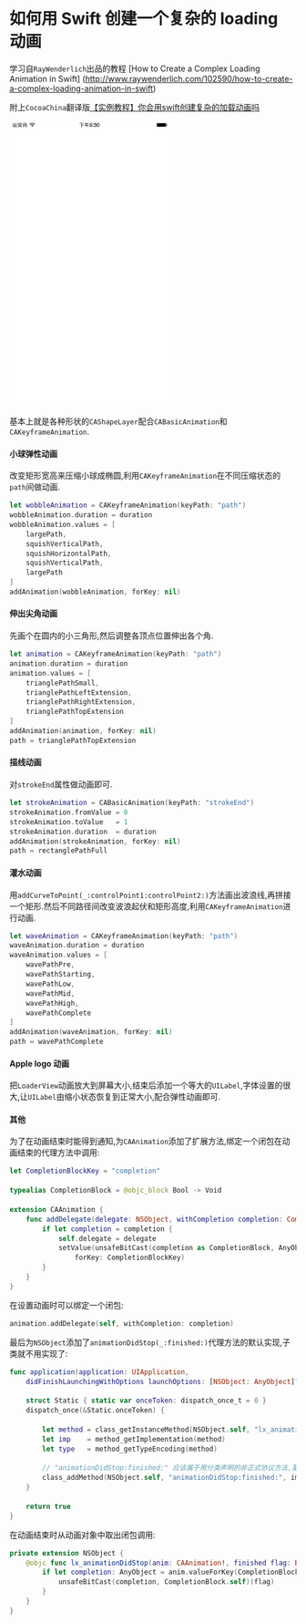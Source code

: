 # 如何用 Swift 创建一个复杂的 loading 动画

学习自`RayWenderlich`出品的教程 [How to Create a Complex Loading Animation in Swift]
(http://www.raywenderlich.com/102590/how-to-create-a-complex-loading-animation-in-swift)

附上`CocoaChina`翻译版[【实例教程】你会用swift创建复杂的加载动画吗](www.cocoachina.com/swift/20150906/13327.html)

![](./Screenshot/SBLoader.gif)

基本上就是各种形状的`CAShapeLayer`配合`CABasicAnimation`和`CAKeyframeAnimation`.

#### 小球弹性动画

改变矩形宽高来压缩小球成椭圆,利用`CAKeyframeAnimation`在不同压缩状态的`path`间做动画.

```swift
let wobbleAnimation = CAKeyframeAnimation(keyPath: "path")
wobbleAnimation.duration = duration
wobbleAnimation.values = [
    largePath,
    squishVerticalPath,
    squishHorizontalPath,
    squishVerticalPath,
    largePath
]
addAnimation(wobbleAnimation, forKey: nil)
```
#### 伸出尖角动画

先画个在圆内的小三角形,然后调整各顶点位置伸出各个角.

```swift
let animation = CAKeyframeAnimation(keyPath: "path")
animation.duration = duration
animation.values = [
    trianglePathSmall,
    trianglePathLeftExtension,
    trianglePathRightExtension,
    trianglePathTopExtension
]
addAnimation(animation, forKey: nil)
path = trianglePathTopExtension
```
        
#### 描线动画

对`strokeEnd`属性做动画即可.

```swift
let strokeAnimation = CABasicAnimation(keyPath: "strokeEnd")
strokeAnimation.fromValue = 0
strokeAnimation.toValue   = 1
strokeAnimation.duration  = duration
addAnimation(strokeAnimation, forKey: nil)
path = rectanglePathFull
```

#### 灌水动画

用`addCurveToPoint(_:controlPoint1:controlPoint2:)`方法画出波浪线,再拼接一个矩形.然后不同路径间改变波浪起伏和矩形高度,利用`CAKeyframeAnimation`进行动画.

```swift
let waveAnimation = CAKeyframeAnimation(keyPath: "path")
waveAnimation.duration = duration
waveAnimation.values = [
    wavePathPre,
    wavePathStarting,
    wavePathLow,
    wavePathMid,
    wavePathHigh,
    wavePathComplete
]
addAnimation(waveAnimation, forKey: nil)
path = wavePathComplete
```

#### Apple logo 动画

把`LoaderView`动画放大到屏幕大小,结束后添加一个等大的`UILabel`,字体设置的很大,让`UILabel`由缩小状态恢复到正常大小,配合弹性动画即可.

#### 其他

为了在动画结束时能得到通知,为`CAAnimation`添加了扩展方法,绑定一个闭包在动画结束的代理方法中调用:

```swift
let CompletionBlockKey = "completion"

typealias CompletionBlock = @objc_block Bool -> Void

extension CAAnimation {
    func addDelegate(delegate: NSObject, withCompletion completion: CompletionBlock?) {
        if let completion = completion {
            self.delegate = delegate
            setValue(unsafeBitCast(completion as CompletionBlock, AnyObject.self),
                forKey: CompletionBlockKey)
        }
    }
}
```

在设置动画时可以绑定一个闭包:

```swift
animation.addDelegate(self, withCompletion: completion)
```

最后为`NSObject`添加了`animationDidStop(_:finished:)`代理方法的默认实现,子类就不用实现了:

```swift
func application(application: UIApplication,
    didFinishLaunchingWithOptions launchOptions: [NSObject: AnyObject]?) -> Bool {

    struct Static { static var onceToken: dispatch_once_t = 0 }
    dispatch_once(&Static.onceToken) {

        let method = class_getInstanceMethod(NSObject.self, "lx_animationDidStop:finished:")
        let imp    = method_getImplementation(method)
        let type   = method_getTypeEncoding(method)
            
        // "animationDidStop:finished:" 应该属于用分类声明的非正式协议方法,基类并没有实现.
        class_addMethod(NSObject.self, "animationDidStop:finished:", imp, type)
    }

    return true
}
```

在动画结束时从动画对象中取出闭包调用:

```swift
private extension NSObject {
    @objc func lx_animationDidStop(anim: CAAnimation!, finished flag: Bool) {
        if let completion: AnyObject = anim.valueForKey(CompletionBlockKey) {
            unsafeBitCast(completion, CompletionBlock.self)(flag)
        }
    }
}
```
